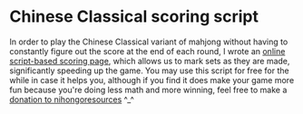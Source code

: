 # Chinese Classical scoring script

In order to play the Chinese Classical variant of mahjong without having to constantly figure out the score at the end of each round, I wrote an <a href="/downloads/mjscoring" target="_blank">online script-based scoring page</a>, which allows us to mark sets as they are made, significantly speeding up the game. You may use this script for free for the while in case it helps you, although if you find it does make your game more fun because you're doing less math and more winning, feel free to make a <a href="http://www.nihongoresources.com/general/donate ^.^.html" target="_blank">donation to nihongoresources</a> ^_^